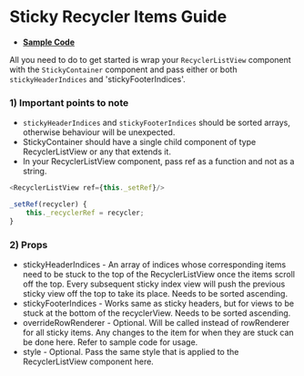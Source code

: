 # Sticky Recycler Items Guide
* **[Sample Code](https://github.com/Flipkart/recyclerlistview/tree/master/docs/guides/sticky/sample)**

All you need to do to get started is wrap your `RecyclerListView` component with the `StickyContainer` component and pass either or both `stickyHeaderIndices` and 'stickyFooterIndices'.

### 1) Important points to note
* `stickyHeaderIndices` and `stickyFooterIndices` should be sorted arrays, otherwise behaviour will be unexpected.
* StickyContainer should have a single child component of type RecyclerListView or any that extends it.
* In your RecyclerListView component, pass ref as a function and not as a string.
```js
<RecyclerListView ref={this._setRef}/>

_setRef(recycler) {
    this._recyclerRef = recycler;
}
```

### 2) Props
* stickyHeaderIndices   - An array of indices whose corresponding items need to be stuck to the top of the RecyclerListView once the items scroll off the top. Every subsequent sticky index view will push the previous sticky view off the top to take its place. Needs to be sorted ascending.
* stickyFooterIndices   - Works same as sticky headers, but for views to be stuck at the bottom of the recyclerView. Needs to be sorted ascending.
* overrideRowRenderer   - Optional. Will be called instead of rowRenderer for all sticky items. Any changes to the item for when they are stuck can be done here. Refer to sample code for usage.
* style                 - Optional. Pass the same style that is applied to the RecyclerListView component here.

